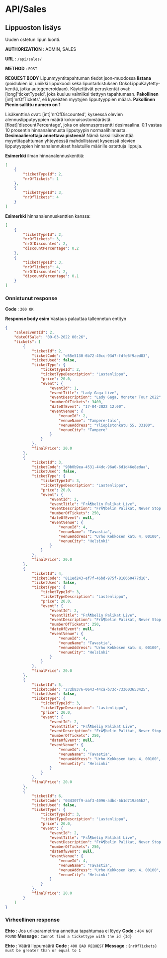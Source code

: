 # API/Sales

## Lippuoston lisäys

Uuden ostetun lipun luonti.

**AUTHORIZATION** : ADMIN, SALES

**URL** : `/api/sales/`

**METHOD** : `POST`

**REQUEST BODY**
Lipunmyyntitapahtuman tiedot json-muodossa **listana** (poislukien id, uniikki lippukoodi sekä lipuntarkistuksen OnkoLippuKäytetty-kenttä, jotka autogeneroidaan).
Käytettävät peruskentät ovat:
[long]'ticketTypeId', joka kuuluu valmiiksi tiettyyn tapahtumaan. **Pakollinen**
[int]'nrOfTickets', eli kyseisten myytyjen lipputyyppien määrä. **Pakollinen** **Pienin sallittu numero on 1**

Lisäkenttinä ovat:
[int]'nrOfDiscounted', kyseessä olevien alennuslipputyyppien määrä kokonaisostomäärästä.
[float]'discountPercentage', joka on alennusprosentti desimaalina. 0.1 vastaa 10 prosentin hinnanalennusta lipputyypin normaalihinnasta. **Desimaalierottaja annettava pisteenä!**
Nämä kaksi lisäkenttää myyntitapahtuman yhteydessä mahdollistavat kyseessä olevien lipputyyppien hinnanalennukset halutuille määrille ostettuja lippuja.

**Esimerkki** ilman hinnanalennuskenttiä:

```json
[
    {
        "ticketTypeId": 2,
        "nrOfTickets": 1
    },
    {
        "ticketTypeId": 3,
        "nrOfTickets": 4
    }
]
```

**Esimerkki** hinnanalennuskenttien kanssa:

```json
[
    {
        "ticketTypeId": 2,
        "nrOfTickets": 3,
        "nrOfDiscounted": 2,
        "discountPercentage": 0.2
    },
    {
        "ticketTypeId": 3,
        "nrOfTickets": 4,
        "nrOfDiscounted": 2,
        "discountPercentage": 0.1
    }
]
```

### Onnistunut response

**Code** : `200 OK`

**Response body esim** Vastaus palauttaa tallennetun entityn

```json
{
    "salesEventId": 2,
    "dateOfSale": "09-03-2022 00:26",
    "tickets": [
        {
            "ticketId": 2,
            "ticketCode": "e55e5130-6b72-40cc-93d7-fdfe6f9aed83",
            "ticketUsed": false,
            "ticketType": {
                "ticketTypeId": 2,
                "ticketTypeDescription": "Lastenlippu",
                "price": 20.0,
                "event": {
                    "eventId": 1,
                    "eventTitle": "Lady Gaga Live",
                    "eventDescription": "Lady Gaga, Monster Tour 2022",
                    "numberOfTickets": 3400,
                    "dateOfEvent": "17-04-2022 12:00",
                    "eventVenue": {
                        "venueId": 2,
                        "venueName": "Tampere-talo",
                        "venueAddress": "Yliopistonkatu 55, 33100",
                        "venueCity": "Tampere"
                    }
                }
            },
            "finalPrice": 20.0
        },
        {
            "ticketId": 3,
            "ticketCode": "98b0b9ea-4531-44dc-96a0-6d1d46e8edaa",
            "ticketUsed": false,
            "ticketType": {
                "ticketTypeId": 3,
                "ticketTypeDescription": "Lastenlippu",
                "price": 20.0,
                "event": {
                    "eventId": 2,
                    "eventTitle": "FrÃ¶belin Palikat Live",
                    "eventDescription": "FrÃ¶belin Palikat, Never Stop The Madness",
                    "numberOfTickets": 250,
                    "dateOfEvent": null,
                    "eventVenue": {
                        "venueId": 4,
                        "venueName": "Tavastia",
                        "venueAddress": "Urho Kekkosen katu 4, 00100",
                        "venueCity": "Helsinki"
                    }
                }
            },
            "finalPrice": 20.0
        },
        {
            "ticketId": 4,
            "ticketCode": "811ed243-ef7f-46bd-975f-816660477d16",
            "ticketUsed": false,
            "ticketType": {
                "ticketTypeId": 3,
                "ticketTypeDescription": "Lastenlippu",
                "price": 20.0,
                "event": {
                    "eventId": 2,
                    "eventTitle": "FrÃ¶belin Palikat Live",
                    "eventDescription": "FrÃ¶belin Palikat, Never Stop The Madness",
                    "numberOfTickets": 250,
                    "dateOfEvent": null,
                    "eventVenue": {
                        "venueId": 4,
                        "venueName": "Tavastia",
                        "venueAddress": "Urho Kekkosen katu 4, 00100",
                        "venueCity": "Helsinki"
                    }
                }
            },
            "finalPrice": 20.0
        },
        {
            "ticketId": 5,
            "ticketCode": "272b8376-0643-44ca-b73c-733603653425",
            "ticketUsed": false,
            "ticketType": {
                "ticketTypeId": 3,
                "ticketTypeDescription": "Lastenlippu",
                "price": 20.0,
                "event": {
                    "eventId": 2,
                    "eventTitle": "FrÃ¶belin Palikat Live",
                    "eventDescription": "FrÃ¶belin Palikat, Never Stop The Madness",
                    "numberOfTickets": 250,
                    "dateOfEvent": null,
                    "eventVenue": {
                        "venueId": 4,
                        "venueName": "Tavastia",
                        "venueAddress": "Urho Kekkosen katu 4, 00100",
                        "venueCity": "Helsinki"
                    }
                }
            },
            "finalPrice": 20.0
        },
        {
            "ticketId": 6,
            "ticketCode": "034307f9-aaf3-4096-adbc-6b1d719a65b2",
            "ticketUsed": false,
            "ticketType": {
                "ticketTypeId": 3,
                "ticketTypeDescription": "Lastenlippu",
                "price": 20.0,
                "event": {
                    "eventId": 2,
                    "eventTitle": "FrÃ¶belin Palikat Live",
                    "eventDescription": "FrÃ¶belin Palikat, Never Stop The Madness",
                    "numberOfTickets": 250,
                    "dateOfEvent": null,
                    "eventVenue": {
                        "venueId": 4,
                        "venueName": "Tavastia",
                        "venueAddress": "Urho Kekkosen katu 4, 00100",
                        "venueCity": "Helsinki"
                    }
                }
            },
            "finalPrice": 20.0
        }
    ]
}
```

### Virheellinen response

**Ehto** : Jos url-parametrina annettua tapahtumaa ei löydy
**Code** : `404 NOT FOUND`
**Message** : `Cannot find a tickettype with the id {Id}`

**Ehto** : Väärä lippumäärä
**Code** : `400 BAD REQUEST`
**Message** : `{nrOfTickets} must be greater than or equal to 1`

